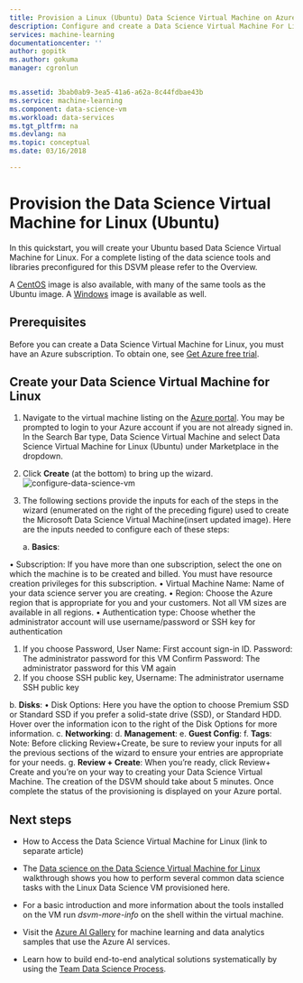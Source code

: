```yaml
---
title: Provision a Linux (Ubuntu) Data Science Virtual Machine on Azure | Microsoft Docs
description: Configure and create a Data Science Virtual Machine For Linux (Ubuntu) on Azure to do analytics and machine learning.
services: machine-learning
documentationcenter: ''
author: gopitk
ms.author: gokuma
manager: cgronlun


ms.assetid: 3bab0ab9-3ea5-41a6-a62a-8c44fdbae43b
ms.service: machine-learning
ms.component: data-science-vm
ms.workload: data-services
ms.tgt_pltfrm: na
ms.devlang: na
ms.topic: conceptual
ms.date: 03/16/2018

---
```


# Provision the Data Science Virtual Machine for Linux (Ubuntu)
In this quickstart, you will create your Ubuntu based  Data Science Virtual Machine for Linux. For a complete listing of the data science tools  and libraries preconfigured for this DSVM please refer to the Overview.

A [CentOS](linux-dsvm-intro.md) image is also available, with many of the same tools as the Ubuntu image. A [Windows](provision-vm.md) image is available as well.

## Prerequisites
Before you can create a Data Science Virtual Machine for Linux, you must have an Azure subscription. To obtain one, see [Get Azure free trial](https://azure.microsoft.com/free/).

## Create your Data Science Virtual Machine for Linux

1. Navigate to the virtual machine listing on the [Azure portal](https://portal.azure.com/#create/microsoft-dsvm.linux-data-science-vm-ubuntulinuxdsvmubuntu). You may be prompted to login to your Azure account if you are not already signed in.  In the Search Bar type,  Data Science Virtual Machine and select Data Science Virtual Machine for Linux (Ubuntu) under Marketplace in the dropdown.

2. Click **Create** (at the bottom) to bring up the wizard.![configure-data-science-vm](./media/dsvm-ubuntu-intro/configure-data-science-virtual-machine.png)

3. The following sections provide the inputs for each of the steps in the wizard (enumerated on the right of the preceding figure) used to create the Microsoft Data Science Virtual Machine(insert updated image). Here are the inputs needed to configure each of these steps:
   
   a. **Basics**:
   
•	Subscription: If you have more than one subscription, select the one on which the machine is to be created and billed. You must have resource creation privileges for this subscription.
•	Virtual Machine Name: Name of your data science server you are creating.
•	Region: Choose the Azure region that is appropriate for you and  your customers. Not all VM sizes are available in all regions.
•	Authentication type: Choose whether the administrator account will use username/password or SSH key for authentication
1.	If you choose Password,
    User Name: First account sign-in ID.
   	Password: The administrator password for this VM
    Confirm Password: The administrator password for this VM again
2.	If you choose SSH public key,
   Username: The administrator username
   SSH public key

   
b. **Disks**:
•	Disk Options: Here you have the option to choose Premium SSD or Standard SSD  if you prefer a solid-state drive (SSD), or Standard HDD. Hover over the information icon to the right of the Disk Options for more information.
c. **Networking**:
d. **Management**:
e. **Guest Config**:
f. **Tags**:
Note: Before clicking Review+Create, be sure to review your inputs for all the previous sections of the wizard to ensure your entries are appropriate for your needs. 
g. **Review + Create**: When you’re ready, click Review+ Create and you’re on your way to creating your Data Science Virtual Machine. 
The creation of the DSVM should take about 5 minutes. Once complete the status of the provisioning is displayed on your Azure portal.

## Next steps


* How to Access the Data Science Virtual Machine for Linux (link to separate article)

* The [Data science on the Data Science Virtual Machine for Linux](linux-dsvm-walkthrough.md) walkthrough shows you how to perform several common data science tasks with the Linux Data Science VM provisioned here. 
* For a basic introduction and more information about the tools installed on the VM run *dsvm-more-info* on the shell within the virtual machine. 
* Visit the [Azure AI Gallery](https://gallery.azure.ai/) for machine learning and data analytics samples that use the Azure AI services.
* Learn how to build end-to-end analytical solutions systematically by using the [Team Data Science Process](http://aka.ms/tdsp).


